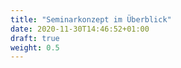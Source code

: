 ```yaml
---
title: "Seminarkonzept im Überblick"
date: 2020-11-30T14:46:52+01:00
draft: true
weight: 0.5
---
```

